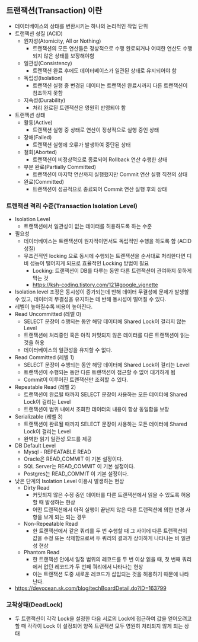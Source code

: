 ## 트랜잭션(Transaction) 이란

- 데이터베이스의 상태를 변환시키는 하나의 논리적인 작업 단위
- 트랜잭션 성질 (ACID)
    - 원자성(Atomicity, All or Nothing)
        - 트랜잭션의 모든 연산들은 정상적으로 수행 완료되거나 어떠한 연산도 수행되지 않은 상태를 보장해야함
    - 일관성(Consistency)
        - 트랜잭션 완료 후에도 데이터베이스가 일관된 상태로 유지되어야 함
    - 독립성(Isolation)
        - 트랜잭션 실행 중 변경된 데이터는 트랜잭션 완료시까지 다른 트랜잭션이 참조하지 못함
    - 지속성(Durability)
        - 처리 완료된 트랜잭션은 영원히 반영되야 함
- 트랜잭션 상태
    - 활동(Active)
        - 트랜잭션 실행 중 상태로 연산이 정상적으로 실행 중인 상태
    - 장애(Failed)
        - 트랜잭션 실행에 오류가 발생하여 중단된 상태
    - 철회(Aborted)
        - 트랜잭션이 비정상적으로 종료되어 Rollback 연산 수행한 상태
    - 부분 완료(Partially Committed)
        - 트랜잭션이 마지막 연산까지 실행했지만 Commit 연산 실행 직전의 상태
    - 완료(Committed)
        - 트랜잭션이 성공적으로 종료되어 Commit 연산 실행 후의 상태

### 트랜잭션 격리 수준(Transaction Isolation Level)

- Isolation Level
    - 트랜잭션에서 일관성이 없는 데이터를 허용하도록 하는 수준
- 필요성
    - 데이터베이스는 트랜잭션이 원자적이면서도 독립적인 수행을 하도록 함 (ACID 성질)
    - 무조건적인 locking 으로 동시에 수행되는 트랜잭션을 순서대로 처리한다면 디비 성능이 떨어지게 되므로 효율적인 Locking 방법이 필요
        - Locking: 트랜잭션이 DB를 다루는 동안 다른 트랜잭션이 관여하지 못하게 막는 것
        - https://ksh-coding.tistory.com/121#google_vignette
- Isolation level 조정은 동시성이 증가되는데 반해 데이터 무결성에 문제가 발생할 수 있고, 데이터의 무결성을 유지하는 데 반해 동시성이 떨어질 수 있다.
- 레벨이 높아질수록 비용이 높아진다.
- Read Uncommitted (레벨 0)
    - SELECT 문장이 수행되는 동안 해당 데이터에 Shared Lock이 걸리지 않는 Level
    - 트랜잭션에 처리중인 혹은 아직 커밋되지 않은 데이터를 다른 트랜잭션이 읽는 것을 허용
    - 데이터베이스의 일관성을 유지할 수 없다.
- Read Committed (레벨 1)
    - SELECT 문장이 수행되는 동안 해당 데이터에 Shared Lock이 걸리는 Level
    - 트랜잭션이 수행되는 동안 다른 트랜잭션이 접근할 수 없어 대기하게 됨
    - Commit이 이루어진 트랜잭션만 조회할 수 있다.
- Repeatable Read (레벨 2)
    - 트랜잭션이 완료될 때까지 SELECT 문장이 사용하는 모든 데이터에 Shared Lock이 걸리는 Level
    - 트랜잭션이 범위 내에서 조회한 데이터의 내용이 항상 동일함을 보장
- Serializable (레벨 3)
    - 트랜잭션이 완료될 때까지 SELECT 문장이 사용하는 모든 데이터에 Shared Lock이 걸리는 Level
    - 완벽한 읽기 일관성 모드를 제공
- DB Default Level
    - Mysql - REPEATABLE READ
    - Oracle은 READ_COMMIT 이 기본 설정이다.
    - SQL Server는 READ_COMMIT 이 기본 설정이다.
    - Postgres는 READ_COMMIT 이 기본 설정이다.
- 낮은 단계의 Isolation Level 이용시 발생하는 현상
    - Dirty Read
        - 커밋되지 않은 수정 중인 데이터를 다른 트랜잭션에서 읽을 수 있도록 허용할 때 발생하는 현상
        - 어떤 트랜잭션에서 아직 실행이 끝난지 않은 다른 트랜잭션에 의한 변경 사항을 보게 되는 되는 경우
    - Non-Repeatable Read
        - 한 트랜잭션에서 같은 쿼리를 두 번 수행할 때 그 사이에 다른 트랜잭션이 값을 수정 또는 삭제함으로써 두 쿼리의 결과가 상이하게 나타나는 비 일관성 현상
    - Phantom Read
        - 한 트랜잭션 안에서 일정 범위의 레코드를 두 번 이상 읽을 때, 첫 번째 쿼리에서 없던 레코드가 두 번째 쿼리에서 나타나는 현상
        - 이는 트랜잭션 도중 새로운 레코드가 삽입되는 것을 허용하기 때문에 나타난다.
- https://devocean.sk.com/blog/techBoardDetail.do?ID=163799

### 교착상태(DeadLock)

- 두 트랜잭션이 각각 Lock을 설정한 다음 서로의 Lock에 접근하여 값을 얻어오려고 할 때 각각이 Lock 이 설정되어 양쪽 트랜잭션 모두 영원히 처리되지 않게 되는 상태
